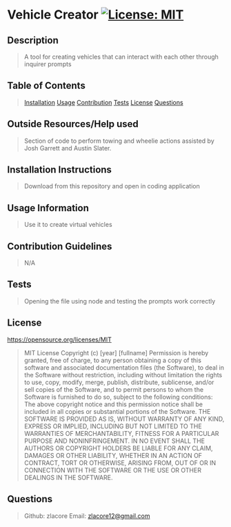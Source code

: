 # Vehicle Creator [![License: MIT](https://img.shields.io/badge/License-MIT-yellow.svg)](https://opensource.org/licenses/MIT)


## Description

> A tool for creating vehicles that can interact with each other through inquirer prompts

## Table of Contents
> [Installation](#Installation-instructions)
> [Usage](#usage-information)
> [Contribution](#contribution-guidelines)
> [Tests](#tests)
> [License](#License)
> [Questions](#questions)

## Outside Resources/Help used
> Section of code to perform towing and wheelie actions assisted by Josh Garrett and Austin Slater.


## Installation Instructions

> Download from this repository and open in coding application



## Usage Information

> Use it to create virtual vehicles



## Contribution Guidelines

> N/A



## Tests

> Opening the file using node and testing the prompts work correctly


## License 
https://opensource.org/licenses/MIT
> MIT License Copyright (c) [year] [fullname] Permission is hereby granted, free of charge, to any person obtaining a copy of this software and associated documentation files (the Software), to deal in the Software without restriction, including without limitation the rights to use, copy, modify, merge, publish, distribute, sublicense, and/or sell copies of the Software, and to permit persons to whom the Software is furnished to do so, subject to the following conditions: The above copyright notice and this permission notice shall be included in all copies or substantial portions of the Software. THE SOFTWARE IS PROVIDED AS IS, WITHOUT WARRANTY OF ANY KIND, EXPRESS OR IMPLIED, INCLUDING BUT NOT LIMITED TO THE WARRANTIES OF MERCHANTABILITY, FITNESS FOR A PARTICULAR PURPOSE AND NONINFRINGEMENT. IN NO EVENT SHALL THE AUTHORS OR COPYRIGHT HOLDERS BE LIABLE FOR ANY CLAIM, DAMAGES OR OTHER LIABILITY, WHETHER IN AN ACTION OF CONTRACT, TORT OR OTHERWISE, ARISING FROM, OUT OF OR IN CONNECTION WITH THE SOFTWARE OR THE USE OR OTHER DEALINGS IN THE SOFTWARE. 


## Questions

> Github: zlacore         Email: zlacore12@gmail.com



